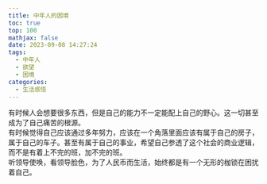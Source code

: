 ```yaml
---
title: 中年人的困境
toc: true
top: 100
mathjax: false
date: 2023-09-08 14:27:24
tags:
  - 中年人
  - 欲望
  - 困境
categories:
  - 生活感悟
---
```


有时候人会想要很多东西，但是自己的能力不一定能配上自己的野心。这一切甚至成为了自己痛苦的根源。  
有时候觉得自己应该通过多年努力，应该在一个角落里面应该有属于自己的房子，属于自己的车子。甚至有属于自己的事业，希望自己参透了这个社会的商业逻辑，而不是有着上不完的班，加不完的班。  
听领导使唤，看领导脸色，为了人民币而生活，始终都是有一个无形的枷锁在困扰着自己。
